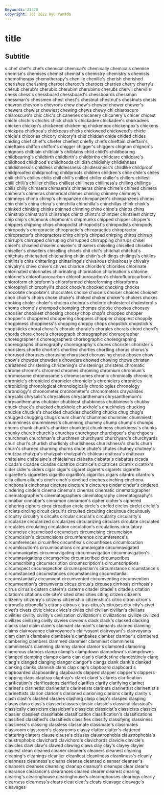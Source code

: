```yaml
---
Keywords: 21370
Copyright: (C) 2022 Ryu Yamada
---
```



# title

## Subtitle
s chef chef's chefs chemical chemical's chemically chemicals chemise chemise's
chemises chemist chemist's chemistry chemistry's chemists chemotherapy chemotherapy's chenille chenille's
cherish cherished cherishes cherishing cheroot cheroot's cheroots cherries cherry cherry's
cherub cherub's cherubic cherubim cherubims cherubs chervil chervil's chess chess's
chessboard chessboard's chessboards chessman chessman's chessmen chest chest's chestnut chestnut's
chestnuts chests chevron chevron's chevrons chew chew's chewed chewer chewer's
chewers chewier chewiest chewing chews chewy chi chiaroscuro chiaroscuro's chic
chic's chicaneries chicanery chicanery's chicer chicest chichi chichi's chichis chick
chick's chickadee chickadee's chickadees chicken chicken's chickened chickening chickenpox chickenpox's
chickens chickpea chickpea's chickpeas chicks chickweed chickweed's chicle chicle's chicories
chicory chicory's chid chidden chide chided chides chiding chief chief's
chiefer chiefest chiefly chiefs chieftain chieftain's chieftains chiffon chiffon's chigger
chigger's chiggers chignon chignon's chignons chilblain chilblain's chilblains child child's
childbearing childbearing's childbirth childbirth's childbirths childcare childcare's childhood childhood's childhoods
childish childishly childishness childishness's childless childlessness childlessness's childlike childproof childproofed
childproofing childproofs children children's chile chile's chiles chili chili's chilies
chilis chill chill's chilled chiller chiller's chillers chillest chilli chilli's
chillier chillies chilliest chilliness chilliness's chilling chillings chills chilly chimaera
chimaera's chimaeras chime chime's chimed chimera chimera's chimeras chimerical chimes
chiming chimney chimney's chimneys chimp chimp's chimpanzee chimpanzee's chimpanzees chimps
chin chin's china china's chinchilla chinchilla's chinchillas chink chink's chinked
chinking chinks chinned chinning chino chino's chinos chins chinstrap chinstrap's
chinstraps chintz chintz's chintzier chintziest chintzy chip chip's chipmunk chipmunk's
chipmunks chipped chipper chipper's chippers chipping chips chiropodist chiropodist's chiropodists
chiropody chiropody's chiropractic chiropractic's chiropractics chiropractor chiropractor's chiropractors chirp chirp's
chirped chirping chirps chirrup chirrup's chirruped chirruping chirrupped chirrupping chirrups
chisel chisel's chiseled chiseler chiseler's chiselers chiseling chiselled chiseller chiseller's
chisellers chiselling chisels chit chit's chitchat chitchat's chitchats chitchatted chitchatting
chitin chitin's chitlings chitlings's chitlins chitlins's chits chitterlings chitterlings's chivalrous
chivalrously chivalry chivalry's chive chive's chives chloride chloride's chlorides chlorinate
chlorinated chlorinates chlorinating chlorination chlorination's chlorine chlorine's chlorofluorocarbon chlorofluorocarbon's chlorofluorocarbons
chloroform chloroform's chloroformed chloroforming chloroforms chlorophyll chlorophyll's chock chock's chocked
chocking chocks chocolate chocolate's chocolates choice choice's choicer choices choicest
choir choir's choirs choke choke's choked choker choker's chokers chokes
choking choler choler's cholera cholera's choleric cholesterol cholesterol's chomp chomp's
chomped chomping chomps choose chooses choosey choosier choosiest choosing choosy
chop chop's chopped chopper chopper's choppered choppering choppers choppier choppiest
choppily choppiness choppiness's chopping choppy chops chopstick chopstick's chopsticks choral
choral's chorale chorale's chorales chorals chord chord's chords chore chore's
choreograph choreographed choreographer choreographer's choreographers choreographic choreographing choreographs choreography choreography's
chores chorister chorister's choristers chortle chortle's chortled chortles chortling chorus
chorus's chorused choruses chorusing chorussed chorussing chose chosen chow chow's
chowder chowder's chowders chowed chowing chows christen christened christening christening's
christenings christens chromatic chrome chrome's chromed chromes chroming chromium chromium's
chromosome chromosome's chromosomes chronic chronically chronicle chronicle's chronicled chronicler chronicler's
chroniclers chronicles chronicling chronological chronologically chronologies chronology chronology's chronometer chronometer's
chronometers chrysalides chrysalis chrysalis's chrysalises chrysanthemum chrysanthemum's chrysanthemums chubbier chubbiest
chubbiness chubbiness's chubby chuck chuck's chucked chuckhole chuckhole's chuckholes chucking
chuckle chuckle's chuckled chuckles chuckling chucks chug chug's chugged chugging
chugs chum chum's chummed chummier chummiest chumminess chumminess's chumming chummy
chump chump's chumps chums chunk chunk's chunkier chunkiest chunkiness chunkiness's
chunks chunky church church's churches churchgoer churchgoer's churchgoers churchman churchman's
churchmen churchyard churchyard's churchyards churl churl's churlish churlishly churlishness churlishness's
churls churn churn's churned churning churns chute chute's chutes chutney
chutney's chutzpa chutzpa's chutzpah chutzpah's château château's châteaux châtelaine châtelaine's
châtelaines ciabatta ciabatta's ciabattas cicada cicada's cicadae cicadas cicatrice cicatrice's
cicatrices cicatrix cicatrix's cider cider's ciders cigar cigar's cigaret cigaret's
cigarets cigarette cigarette's cigarettes cigarillo cigarillo's cigarillos cigars cilantro cilantro's
cilia cilium cilium's cinch cinch's cinched cinches cinching cinchona cinchona's
cinchonas cincture cincture's cinctures cinder cinder's cindered cindering cinders cinema
cinema's cinemas cinematic cinematographer cinematographer's cinematographers cinematography cinematography's cinnabar cinnabar's
cinnamon cinnamon's cipher cipher's ciphered ciphering ciphers circa circadian circle
circle's circled circles circlet circlet's circlets circling circuit circuit's circuited
circuiting circuitous circuitously circuitry circuitry's circuits circular circular's circularity circularity's
circularize circularized circularizes circularizing circulars circulate circulated circulates circulating circulation
circulation's circulations circulatory circumcise circumcised circumcises circumcising circumcision circumcision's circumcisions
circumference circumference's circumferences circumflex circumflex's circumflexes circumlocution circumlocution's circumlocutions circumnavigate
circumnavigated circumnavigates circumnavigating circumnavigation circumnavigation's circumnavigations circumscribe circumscribed circumscribes circumscribing
circumscription circumscription's circumscriptions circumspect circumspection circumspection's circumstance circumstance's circumstanced circumstances
circumstancing circumstantial circumstantially circumvent circumvented circumventing circumvention circumvention's circumvents circus
circus's circuses cirrhosis cirrhosis's cirrus cirrus's cistern cistern's cisterns citadel
citadel's citadels citation citation's citations cite cite's cited cites cities
citing citizen citizen's citizenry citizenry's citizens citizenship citizenship's citric citron
citron's citronella citronella's citrons citrous citrus citrus's citruses city city's
civet civet's civets civic civics civics's civies civil civilian civilian's
civilians civilities civility civility's civilization civilization's civilizations civilize civilized civilizes
civilizing civilly civvies civvies's clack clack's clacked clacking clacks clad
claim claim's claimant claimant's claimants claimed claiming claims clairvoyance clairvoyance's
clairvoyant clairvoyant's clairvoyants clam clam's clambake clambake's clambakes clamber clamber's
clambered clambering clambers clammed clammier clammiest clamminess clamminess's clamming clammy
clamor clamor's clamored clamoring clamorous clamors clamp clamp's clampdown clampdown's
clampdowns clamped clamping clamps clams clan clan's clandestine clandestinely clang
clang's clanged clanging clangor clangor's clangs clank clank's clanked clanking
clanks clannish clans clap clap's clapboard clapboard's clapboarded clapboarding clapboards
clapped clapper clapper's clappers clapping claps claptrap claptrap's claret claret's
clarets clarification clarification's clarifications clarified clarifies clarify clarifying clarinet clarinet's
clarinetist clarinetist's clarinetists clarinets clarinettist clarinettist's clarinettists clarion clarion's clarioned
clarioning clarions clarity clarity's clash clash's clashed clashes clashing clasp
clasp's clasped clasping clasps class class's classed classes classic classic's
classical classical's classically classicism classicism's classicist classicist's classicists classics classier
classiest classifiable classification classification's classifications classified classified's classifieds classifies classify
classifying classiness classiness's classing classless classmate classmate's classmates classroom classroom's
classrooms classy clatter clatter's clattered clattering clatters clause clause's clauses
claustrophobia claustrophobia's claustrophobic clavichord clavichord's clavichords clavicle clavicle's clavicles claw
claw's clawed clawing claws clay clay's clayey clayier clayiest clean
cleaned cleaner cleaner's cleaners cleanest cleaning cleaning's cleanings cleanlier cleanliest
cleanliness cleanliness's cleanly cleanness cleanness's cleans cleanse cleansed cleanser cleanser's
cleansers cleanses cleansing cleanup cleanup's cleanups clear clear's clearance clearance's
clearances cleared clearer clearest clearing clearing's clearinghouse clearinghouse's clearinghouses clearings
clearly clearness clearness's clears cleat cleat's cleats cleavage cleavage's cleavages
